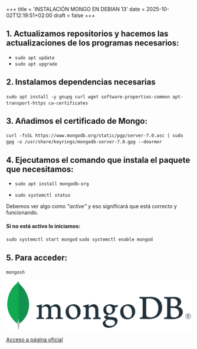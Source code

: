 +++
title = 'INSTALACIÓN MONGO EN DEBIAN 13'
date = 2025-10-02T12:19:51+02:00
draft = false
+++	

## 1. Actualizamos repositorios y hacemos las actualizaciones de los programas necesarios: 
  
- `sudo apt update`  
- `sudo apt upgrade`  


## 2. Instalamos dependencias necesarias

`sudo apt install -y gnupg curl wget software-properties-common apt-transport-https ca-certificates`

## 3. Añadimos el certificado de Mongo:

`curl -fsSL https://www.mongodb.org/static/pgp/server-7.0.asc | sudo gpg -o /usr/share/keyrings/mongodb-server-7.0.gpg --dearmor`

## 4. Ejecutamos el comando que instala el paquete que necesitamos:  

- `sudo apt install mongodb-org`  
  
- `sudo systemctl status `  

Debemos ver algo como *"active"* y eso significará que está correcto y funcionando.  

#### Si no está activo lo iniciamos:  
  
`sudo systemctl start mongod`
`sudo systemctl enable mongod`
  
## 5. Para acceder:
  
`mongosh`  

![Mongo](/images/mongo.png)  

[Acceso a página oficial](https://www.mongodb.com/)
